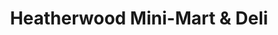 ---
title: "Heatherwood Mini-Mart & Deli"
url: /mansfield/heatherwood-mini-mart-und-deli/
shop: Lebensmittel
---